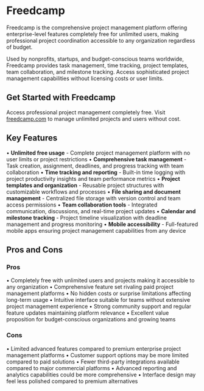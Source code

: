 # Freedcamp

Freedcamp is the comprehensive project management platform offering enterprise-level features completely free for unlimited users, making professional project coordination accessible to any organization regardless of budget.

Used by nonprofits, startups, and budget-conscious teams worldwide, Freedcamp provides task management, time tracking, project templates, team collaboration, and milestone tracking. Access sophisticated project management capabilities without licensing costs or user limits.

## Get Started with Freedcamp

Access professional project management completely free. Visit [freedcamp.com](https://freedcamp.com) to manage unlimited projects and users without cost.

## Key Features

• **Unlimited free usage** - Complete project management platform with no user limits or project restrictions
• **Comprehensive task management** - Task creation, assignment, deadlines, and progress tracking with team collaboration
• **Time tracking and reporting** - Built-in time logging with project productivity insights and team performance metrics
• **Project templates and organization** - Reusable project structures with customizable workflows and processes
• **File sharing and document management** - Centralized file storage with version control and team access permissions
• **Team collaboration tools** - Integrated communication, discussions, and real-time project updates
• **Calendar and milestone tracking** - Project timeline visualization with deadline management and progress monitoring
• **Mobile accessibility** - Full-featured mobile apps ensuring project management capabilities from any device

## Pros and Cons

### Pros
• Completely free with unlimited users and projects making it accessible to any organization
• Comprehensive feature set rivaling paid project management platforms
• No hidden costs or surprise limitations affecting long-term usage
• Intuitive interface suitable for teams without extensive project management experience
• Strong community support and regular feature updates maintaining platform relevance
• Excellent value proposition for budget-conscious organizations and growing teams

### Cons
• Limited advanced features compared to premium enterprise project management platforms
• Customer support options may be more limited compared to paid solutions
• Fewer third-party integrations available compared to major commercial platforms
• Advanced reporting and analytics capabilities could be more comprehensive
• Interface design may feel less polished compared to premium alternatives